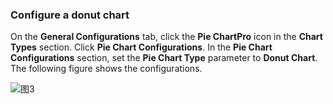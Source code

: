 ### Configure a donut chart

On the **General Configurations** tab, click the **Pie ChartPro** icon in the **Chart Types** section. Click **Pie Chart Configurations**. In the **Pie Chart Configurations** section, set the **Pie Chart Type** parameter to **Donut Chart**.
The following figure shows the configurations.

![图3](/img/src/visulization/piePro/piePro3.jpg)
